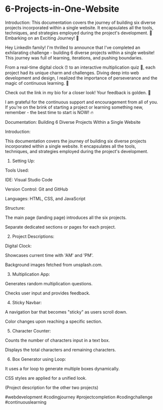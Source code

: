 # 6-Projects-in-One-Website
Introduction:
This documentation covers the journey of building six diverse projects incorporated within a single website. It encapsulates all the tools, techniques, and strategies employed during the project's development.
🚀 Embarking on an Exciting Journey! 🌟



Hey LinkedIn family! I'm thrilled to announce that I've completed an exhilarating challenge - building 6 diverse projects within a single website! This journey was full of learning, iterations, and pushing boundaries.



From a real-time digital clock ⏰ to an interactive multiplication quiz 🧮, each project had its unique charm and challenges. Diving deep into web development and design, I realized the importance of perseverance and the magic of continuous learning. 🌱



Check out the link in my bio for a closer look! Your feedback is golden. 📝



I am grateful for the continuous support and encouragement from all of you. If you're on the brink of starting a project or learning something new, remember - the best time to start is NOW! 🔥



Documentation: Building 6 Diverse Projects Within a Single Website



Introduction:



This documentation covers the journey of building six diverse projects incorporated within a single website. It encapsulates all the tools, techniques, and strategies employed during the project's development.



1. Setting Up:

Tools Used:

IDE: Visual Studio Code

Version Control: Git and GitHub

Languages: HTML, CSS, and JavaScript



Structure:

The main page (landing page) introduces all the six projects.

Separate dedicated sections or pages for each project.



2. Project Descriptions:

Digital Clock:

Showcases current time with 'AM' and 'PM'.

Background images fetched from unsplash.com.



3. Multiplication App:

Generates random multiplication questions.

Checks user input and provides feedback.



4. Sticky Navbar:

A navigation bar that becomes "sticky" as users scroll down.

Color changes upon reaching a specific section.



5. Character Counter:

Counts the number of characters input in a text box.

Displays the total characters and remaining characters.



6. Box Generator using Loop:

It uses a for loop to generate multiple boxes dynamically.

CSS styles are applied for a unified look.

(Project description for the other two projects)





#webdevelopment #codingjourney #projectcompletion #codingchallenge #continuouslearning
